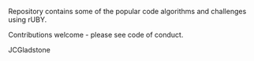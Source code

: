 Repository contains some of the popular code algorithms and challenges using rUBY.

Contributions welcome - please see code of conduct.

JCGladstone